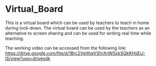 # Virtual_Board

This is a virtual board which can be used by teachers to teach in home during lock-down. The virtual board can be used by the teachers as an alternative to screen sharing and can be used for writing real time while teaching.

The working video can be accessed from the following link: https://drive.google.com/file/d/1Brc2VgIthqVSfnXnWSxkSQkKHsEiJ-IS/view?usp=drivesdk
